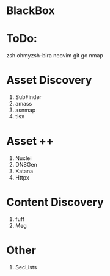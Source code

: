 # BlackBox

# ToDo:
zsh
ohmyzsh-bira
neovim
git
go
nmap

# Asset Discovery
  1. SubFinder
  2. amass
  3. asnmap
  4. tlsx


# Asset ++
  1. Nuclei
  2. DNSGen
  3. Katana
  4. Httpx

# Content Discovery
  1. fuff
  2. Meg

# Other
  1. SecLists
